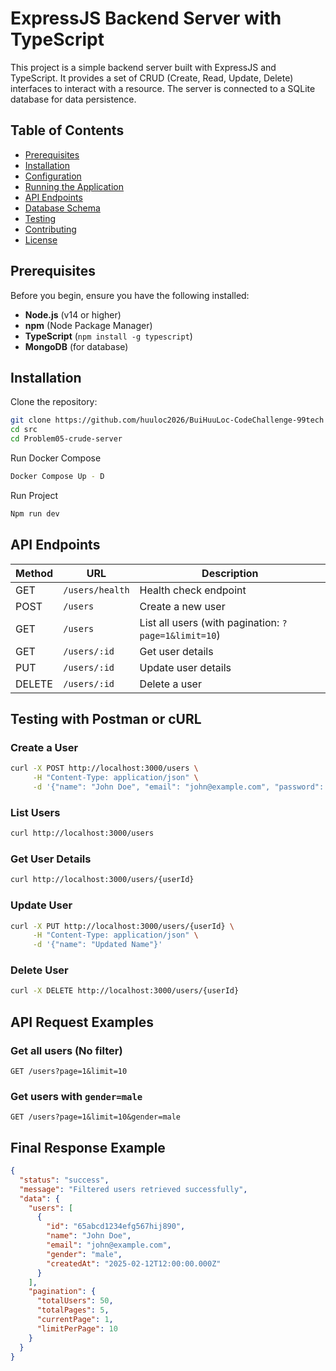 # ExpressJS Backend Server with TypeScript

This project is a simple backend server built with ExpressJS and TypeScript. It provides a set of CRUD (Create, Read, Update, Delete) interfaces to interact with a resource. The server is connected to a SQLite database for data persistence.

## Table of Contents

- [Prerequisites](#prerequisites)
- [Installation](#installation)
- [Configuration](#configuration)
- [Running the Application](#running-the-application)
- [API Endpoints](#api-endpoints)
- [Database Schema](#database-schema)
- [Testing](#testing)
- [Contributing](#contributing)
- [License](#license)

## Prerequisites

Before you begin, ensure you have the following installed:

- **Node.js** (v14 or higher)
- **npm** (Node Package Manager)
- **TypeScript** (`npm install -g typescript`)
- **MongoDB** (for database)

## Installation

Clone the repository:

```bash
git clone https://github.com/huuloc2026/BuiHuuLoc-CodeChallenge-99tech
cd src
cd Problem05-crude-server
```

Run Docker Compose

```bash
Docker Compose Up - D
```

Run Project

```bash
Npm run dev
```

## API Endpoints

| Method | URL             | Description                                          |
| ------ | --------------- | ---------------------------------------------------- |
| GET    | `/users/health` | Health check endpoint                                |
| POST   | `/users`        | Create a new user                                    |
| GET    | `/users`        | List all users (with pagination: `?page=1&limit=10`) |
| GET    | `/users/:id`    | Get user details                                     |
| PUT    | `/users/:id`    | Update user details                                  |
| DELETE | `/users/:id`    | Delete a user                                        |

## Testing with Postman or cURL

### Create a User

```bash
curl -X POST http://localhost:3000/users \
     -H "Content-Type: application/json" \
     -d '{"name": "John Doe", "email": "john@example.com", "password": "123456"}'
```

### List Users

```bash
curl http://localhost:3000/users
```

### Get User Details

```bash
curl http://localhost:3000/users/{userId}
```

### Update User

```bash
curl -X PUT http://localhost:3000/users/{userId} \
     -H "Content-Type: application/json" \
     -d '{"name": "Updated Name"}'
```

### Delete User

```bash
curl -X DELETE http://localhost:3000/users/{userId}
```

## API Request Examples

### Get all users (No filter)

```http
GET /users?page=1&limit=10
```

### Get users with `gender=male`

```http
GET /users?page=1&limit=10&gender=male
```

## Final Response Example

```json
{
  "status": "success",
  "message": "Filtered users retrieved successfully",
  "data": {
    "users": [
      {
        "id": "65abcd1234efg567hij890",
        "name": "John Doe",
        "email": "john@example.com",
        "gender": "male",
        "createdAt": "2025-02-12T12:00:00.000Z"
      }
    ],
    "pagination": {
      "totalUsers": 50,
      "totalPages": 5,
      "currentPage": 1,
      "limitPerPage": 10
    }
  }
}
```
